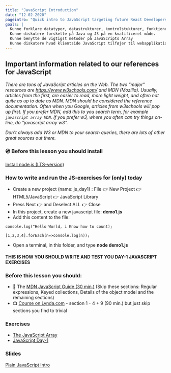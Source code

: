 ```yaml
---
title: "JavaScript Introduction"
date: "12-02-2020"
pageintro: "Quick intro to JavaScript targeting future React Developers"
goals: |
  Kunne forklare datatyper, datastrukturer, kontrolstukturer, funktioner samt sprogets særegenheder i javascript
  Kunne diskutere forskelle på Java og JS på en kvalificeret måde.
  Kunne benytte de vigtigst metoder på JavaScripts Array
  Kunne diskutere hvad klientside JavaScript tilføjer til webapplikationer.
---
```


## Important information related to our references for JavaScript
*There are tons of JavaScript articles on the Web. The two "major" resources are https://www.w3schools.com/ and MDN (Mozilla). Usually, articles from the first, are easier to read, more light weight, and often not quite as up to date as MDN. MDN should be considered the reference documentation.
Often when you Google, articles from w3schools will pop up first. If you prefer MDN, add this to you search term, for example `javascript array MDN`. If you prefer w3, where you often can try things on-line, do "javascript array w3".*

*Don't always add W3 or MDN to your search queries, there are lots of other great sources out there.*

### :cd: Before this lesson you should install

[Install node.js (LTS-version)](https://nodejs.org/en/)

### How to write and run the JS-exercises for (only) today
- Create a new project (name: js_day1) : File :point_right: New Project :point_right: HTML5/JavaScript :point_right: JavaScript Library
- Press Next :point_right: and Deselect ALL :point_right: Close
- In this project, create a new javascript file: **demo1.js**
- Add this content to the file:

`console.log("Hello World, i Know how to count);`

`[1,2,3,4].forEach(n=>console.log(n));`
- Open a terminal, in this folder, and type **node demo1.js**

#### THIS IS HOW YOU SHOULD WRITE AND TEST YOU DAY-1 JAVASCRIPT EXERCISES

### Before this lesson you should:
- :book: The [MDN JavaScript Guide (30 min.)](https://developer.mozilla.org/bm/docs/Web/JavaScript/Guide/Introduction) (Skip these sections: Regular expressions, Keyed collections, Details of the object model and the remaining sections) 
- :tv: [Course on Lynda.com](https://www.lynda.com/JavaScript-tutorials/Welcome/574716/612017-4.html?srchtrk=index%3a3%0alinktypeid%3a2%0aq%3ajavascript%0apage%3a1%0as%3arelevance%0asa%3atrue%0aproducttypeid%3a2) - section 1 - 4 + 9 (90 min.) but just skip sections you find to trivial
          
 ### Exercises
<!--BEGIN exercises ##-->
- [The JavaScript Array](https://docs.google.com/document/d/1eEJbwvOn19fy9MoasclKURqpk3rRVSHZ4S0hGsQUG3s/edit?usp=sharing)
- [JavaScript Day-1](https://docs.google.com/document/d/1g4NPayMnNV8UUNdoTLZdcf4BehCip14QDuRwa4V7uFU/edit?usp=sharing)
<!--END exercises ##-->

### Slides
<!--BEGIN slides ##-->
[Plain JavaScript Intro](http://sem3slides.mydemos.dk/js1/js.html#1)
<!--END slides ##-->